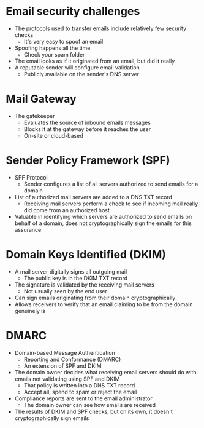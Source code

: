 # Email security challenges
- The protocols used to transfer emails include relatively few security checks
	- It's very easy to spoof an email
- Spoofing happens all the time
	- Check your spam folder
- The email looks as if it originated from an email, but did it really
- A reputable sender will configure email validation
	- Publicly available on the sender's DNS server
# Mail Gateway
- The gatekeeper
	- Evaluates the source of inbound emails messages
	- Blocks it at the gateway before it reaches the user
	- On-site or cloud-based
# Sender Policy Framework (SPF)
- SPF Protocol
	- Sender configures a list of all servers authorized to send emails for a domain
- List of authorized mail servers are added to a DNS TXT record
	- Receiving mail servers perform a check to see if incoming mail really did come from an authorized host
- Valuable in identifying which servers are authorized to send emails on behalf of a domain, does not cryptographically sign the emails for this assurance
# Domain Keys Identified (DKIM)
- A mail server digitally signs all outgoing mail
	- The public key is in the DKIM TXT record
- The signature is validated by the receiving mail servers
	- Not usually seen by the end user
- Can sign emails originating from their domain cryptographically
- Allows receivers to verify that an email claiming to be from the domain genuinely is
# DMARC
- Domain-based Message Authentication
	- Reporting and Conformance (DMARC)
	- An extension of SPF and DKIM
- The domain owner decides what receiving email servers should do with emails not validating using SPF and DKIM
	- That policy is written into a DNS TXT record
	- Accept all, spend to spam or reject the email
- Compliance reports are sent to the email administrator
	- The domain owner can see how emails are received
- The results of DKIM and SPF checks, but on its own, it doesn't cryptographically sign emails
